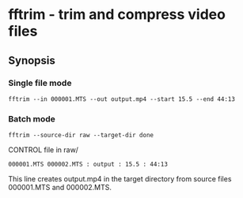 # fftrim - trim and compress video files 

## Synopsis
  
### Single file mode

    fftrim --in 000001.MTS --out output.mp4 --start 15.5 --end 44:13

### Batch mode

    fftrim --source-dir raw --target-dir done

CONTROL file in raw/

    000001.MTS 000002.MTS : output : 15.5 : 44:13 

This line creates output.mp4 in the target directory
from source files 000001.MTS and 000002.MTS.
